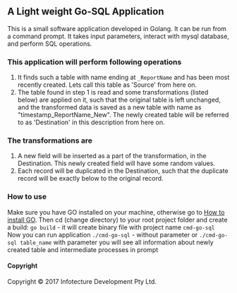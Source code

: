 ## A Light weight Go-SQL Application
This is a small software application developed in Golang. It can be run from a command prompt. It takes input parameters, interact with mysql database, and perform SQL operations.

### This application will perform following operations
1. It finds such a table with name ending at `_ReportName` and has been most recently created. Lets call this table as 'Source' from here on.
2. The table found in step 1 is read and some transformations (listed below) are applied on it, such that the original table is left unchanged, and the transformed data is saved as a new table with name as "timestamp_ReportName_New". The newly created table will be referred to as 'Destination' in this description from here on.

### The transformations are
1. A new field will be inserted as a part of the transformation, in the Destination. This newly created field will have some random values.
2. Each record will be duplicated in the Destination, such that the duplicate record will be exactly below to the original record.

### How to use
Make sure you have GO installed on your machine, otherwise go to [How to install GO](https://golang.org/doc/install). Then
cd (change directory) to your root project folder and create a build: `go build` - it will create binary file with project name `cmd-go-sql`
Now you can run application
`./cmd-go-sql` - without parameter
or
`./cmd-go-sql table_name` with parameter
you will see all information about newly created table and intermediate processes in prompt

#### Copyright
Copyright © 2017 Infotecture Development Pty Ltd.
